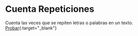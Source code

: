 # Cuenta Repeticiones

Cuenta las veces que se repiten letras o palabras en un texto.  
[Probar](https://orangu.github.io/cuenta-repeticiones/ "Comienza a contar"){:target="_blank"}
